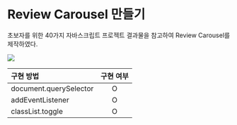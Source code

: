 # Review Carousel 만들기

초보자를 위한 40가지 자바스크립트 프로젝트 결과물을 참고하여 Review Carousel를 제작하였다.

<img src="./responsive__navbar.gif">

| 구현 방법              | 구현 여부 |
| :--------------------- | :-------: |
| document.querySelector |     O     |
| addEventListener       |     O     |
| classList.toggle       |     O     |
